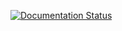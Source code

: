 [![Documentation Status](https://readthedocs.org/projects/mdonaka-doc-test/badge/?version=1.0.0)](https://mdonaka-doc-test.readthedocs.io/en/1.0.0/?badge=1.0.0)
